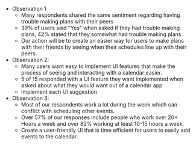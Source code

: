 * Observation 1
  - Many respondents shared the same sentiment regarding having trouble making plans with their peers
  - 39% of users said "Yes" when asked if they had trouble making plans, 42% stated that they somewhat had trouble making plans
  - Our action will be to create an easier way for users to make plans with their friends by seeing when their schedules line up with their peers.
* Observation 2:
  - Many users want easy to implement UI features that make the process of seeing and interacting with a calendar easier.
  - 5 of 15  responded with a UI feature they want implemented when asked about what they would want out of a calendar app
  - Implement each UI suggestion
* Observation 3:
  - Most of our respondents work a lot during the week which can conflict with scheduling other events. 
  - Over 57% of our responses include people who work over 20+ Hours a week and over 82% working at least 10-15 hours a week.
  - Create a user-friendly UI that is time efficient for users to easily add events to the calendar.
